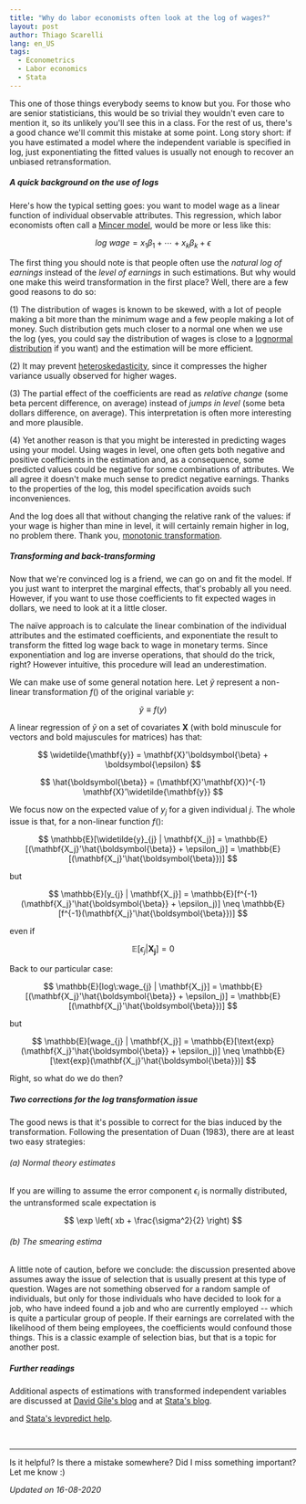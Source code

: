 ```yaml
---
title: "Why do labor economists often look at the log of wages?"
layout: post
author: Thiago Scarelli
lang: en_US
tags:
  - Econometrics
  - Labor economics
  - Stata
---
```


This one of those things everybody seems to know but you. For those who are senior statisticians, this would be so trivial they wouldn't even care to mention it, so its unlikely you'll see this in a class. For the rest of us, there's a good chance we'll commit this mistake at some point. Long story short: if you have estimated a model where the independent variable is specified in log, just exponentiating the fitted values is usually not enough to recover an unbiased retransformation.

<!--more-->

##### A quick background on the use of logs

Here's how the typical setting goes: you want to model wage as a linear function of individual observable attributes. This regression, which labor economists often call a [Mincer model](https://en.wikipedia.org/wiki/Mincer_earnings_function), would be more or less like this:

$$ log\:wage = x_1 \beta_1 + \cdots + x_k \beta_k + \epsilon $$

The first thing you should note is that people often use the *natural log of earnings* instead of the *level of earnings* in such estimations. But why would one make this weird transformation in the first place? Well, there are a few good reasons to do so:

(1) The distribution of wages is known to be skewed, with a lot of people making a bit more than the minimum wage and a few people making a lot of money. Such distribution gets much closer to a normal one when we use the log (yes, you could say the distribution of wages is close to a [lognormal distribution](https://en.wikipedia.org/wiki/Log-normal_distribution) if you want) and the estimation will be more efficient.

(2) It may prevent [heteroskedasticity](https://en.wikipedia.org/wiki/Heteroscedasticity), since it compresses the higher variance usually observed for higher wages.

(3) The partial effect of the coefficients are read as <em>relative change</em> (some beta percent difference, on average) instead of <em>jumps in level</em> (some beta dollars difference, on average). This interpretation is often more interesting and more plausible.

(4) Yet another reason is that you might be interested in predicting wages using your model. Using wages in level, one often gets both negative and positive coefficients in the estimation and, as a consequence, some predicted values could be negative for some combinations of attributes. We all agree it doesn't make much sense to predict negative earnings. Thanks to the properties of the log, this model specification avoids such inconveniences.

And the log does all that without changing the relative rank of the values: if your wage is higher than mine in level, it will certainly remain higher in log, no problem there. Thank you, [monotonic transformation](https://en.wikipedia.org/wiki/Monotonic_function).

##### Transforming and back-transforming

Now that we're convinced log is a friend, we can go on and fit the model. If you just want to interpret the marginal effects, that's probably all you need. However, if you want to use those coefficients to fit expected wages in dollars, we need to look at it a little closer.

The naïve approach is to calculate the linear combination of the individual attributes and the estimated coefficients, and exponentiate the result to transform the fitted log wage back to wage in monetary terms. Since exponentiation and log are inverse operations, that should do the trick, right? However intuitive, this procedure will lead an underestimation.

We can make use of some general notation here. Let $\widetilde{y}$ represent a non-linear transformation $f()$ of the original variable $y$:

$$ \widetilde{y} \equiv f(y) $$

A linear regression of $\widetilde{y}$ on a set of covariates $\mathbf{X}$ (with bold minuscule for vectors and bold majuscules for matrices) has that:

$$ \widetilde{\mathbf{y}} = \mathbf{X}'\boldsymbol{\beta} + \boldsymbol{\epsilon} $$

$$ \hat{\boldsymbol{\beta}} = (\mathbf{X}'\mathbf{X})^{-1} \mathbf{X}'\widetilde{\mathbf{y}} $$

We focus now on the expected value of $y_j$ for a given individual $j$. The whole issue is that, for a non-linear function $f()$:

$$ \mathbb{E}[\widetilde{y}_{j} | \mathbf{X_j}] = \mathbb{E}[(\mathbf{X_j}'\hat{\boldsymbol{\beta}} + \epsilon_j)] = \mathbb{E}[(\mathbf{X_j}'\hat{\boldsymbol{\beta}})] $$

but

$$ \mathbb{E}[y_{j} | \mathbf{X_j}] = \mathbb{E}[f^{-1}(\mathbf{X_j}'\hat{\boldsymbol{\beta}} + \epsilon_j)] \neq \mathbb{E}[f^{-1}(\mathbf{X_j}'\hat{\boldsymbol{\beta}})] $$

even if

$$ \mathbb{E}[\epsilon_j | \mathbf{X_j}] = 0 $$

Back to our particular case:

$$ \mathbb{E}[log\:wage_{j} | \mathbf{X_j}] = \mathbb{E}[(\mathbf{X_j}'\hat{\boldsymbol{\beta}} + \epsilon_j)] = \mathbb{E}[(\mathbf{X_j}'\hat{\boldsymbol{\beta}})] $$

but

$$ \mathbb{E}[wage_{j} | \mathbf{X_j}] = \mathbb{E}[\text{exp}(\mathbf{X_j}'\hat{\boldsymbol{\beta}} + \epsilon_j)] \neq \mathbb{E}[\text{exp}(\mathbf{X_j}'\hat{\boldsymbol{\beta}})] $$

Right, so what do we do then?

##### Two corrections for the log transformation issue

The good news is that it's possible to correct for the bias induced by the transformation. Following the presentation of Duan (1983), there are at least two easy strategies:

###### (a) Normal theory estimates

If you are willing to assume the error component $\epsilon_i$ is normally distributed, the untransformed scale expectation is

$$ \exp \left( xb + \frac{\sigma^2}{2} \right) $$

###### (b) The smearing estima

A little note of caution, before we conclude: the discussion presented above assumes away the issue of selection that is usually present at this type of question. Wages are not something observed for a random sample of individuals, but only for those individuals who have decided to look for a job, who have indeed found a job and who are currently employed -- which is quite a particular group of people. If their earnings are correlated with the likelihood of them being employees, the coefficients would confound those things. This is a classic example of selection bias, but that is a topic for another post.

##### Further readings

Additional aspects of estimations with transformed independent variables are discussed at [David Gile's blog](https://davegiles.blogspot.com/2014/12/s.html) and at [Stata's blog](https://blog.stata.com/2011/08/22/use-poisson-rather-than-regress-tell-a-friend/).

 and [Stata's levpredict help](https://fmwww.bc.edu/repec/bocode/l/levpredict.html).

<br>
<hr>

Is it helpful? Is there a mistake somewhere? Did I miss something important? Let me know :)

*Updated on 16-08-2020*

